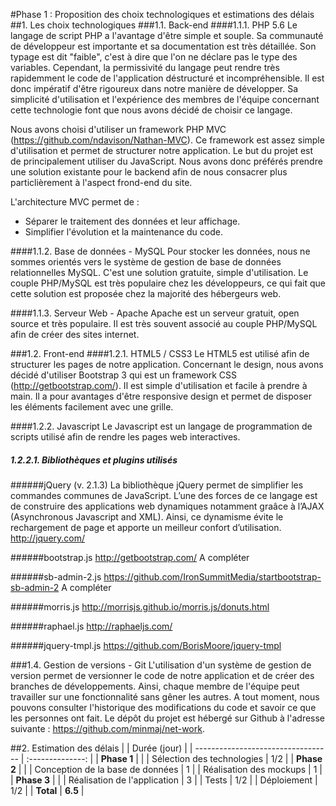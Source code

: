 #Phase 1 : Proposition des choix technologiques et estimations des délais
##1. Les choix technologiques
###1.1. Back-end
####1.1.1. PHP 5.6
Le langage de script PHP a l'avantage d'être simple et souple. Sa communauté de développeur est importante et sa documentation est très détaillée. Son typage est dit "faible", c'est à dire que l'on ne déclare pas le type des variables. Cependant, la permissivité du langage peut rendre très rapidemment le code de l'application déstructuré et incompréhensible. Il est donc impératif d'être rigoureux dans notre manière de développer. Sa simplicité d'utilisation et l'expérience des membres de l'équipe concernant cette technologie font que nous avons décidé de choisir ce langage.

Nous avons choisi d'utiliser un framework PHP MVC (https://github.com/ndavison/Nathan-MVC). Ce framework est assez simple d'utilisation et permet de structurer notre application. Le but du projet est de principalement utiliser du JavaScript. Nous avons donc préférés prendre une solution existante pour le backend afin de nous consacrer plus particlièrement à l'aspect frond-end du site.

L'architecture MVC permet de :
- Séparer le traitement des données et leur affichage.
- Simplifier l'évolution et la maintenance du code.

####1.1.2. Base de données - MySQL
Pour stocker les données, nous ne sommes orientés vers le système de gestion de base de données relationnelles MySQL. C'est une solution gratuite, simple d'utilisation. Le couple PHP/MySQL est très populaire chez les développeurs, ce qui fait que cette solution est proposée chez la majorité des hébergeurs web.

####1.1.3. Serveur Web - Apache
Apache est un serveur gratuit, open source et très populaire. Il est très souvent associé au couple PHP/MySQL afin de créer des sites internet. 

###1.2. Front-end
####1.2.1. HTML5 / CSS3
Le HTML5 est utilisé afin de structurer les pages de notre application.
Concernant le design, nous avons décidé d'utiliser Bootstrap 3 qui est un framework CSS (http://getbootstrap.com/). Il est simple d'utilisation et facile à prendre à main. Il a pour avantages d'être responsive design et permet de disposer les éléments facilement avec une grille. 

####1.2.2. Javascript
Le Javascript est un langage de programmation de scripts utilisé afin de rendre les pages web interactives. 

##### 1.2.2.1. Bibliothèques et plugins utilisés
######jQuery (v. 2.1.3)
La bibliothèque jQuery permet de simplifier les commandes communes de JavaScript. L’une des forces de ce langage est de construire des applications web dynamiques notamment graâce à l’AJAX (Asynchronous Javascript and XML). Ainsi, ce dynamisme évite le rechargement de page et apporte un meilleur confort d’utilisation.
http://jquery.com/

######bootstrap.js
http://getbootstrap.com/
A compléter

######sb-admin-2.js
https://github.com/IronSummitMedia/startbootstrap-sb-admin-2
A compléter

######morris.js
http://morrisjs.github.io/morris.js/donuts.html

######raphael.js
http://raphaeljs.com/

######jquery-tmpl.js
https://github.com/BorisMoore/jquery-tmpl

###1.4. Gestion de versions - Git
L'utilisation d'un système de gestion de version permet de versionner le code de notre application et de créer des branches de développements. Ainsi, chaque membre de l'équipe peut travailler sur une fonctionnalité sans gêner les autres. A tout moment, nous pouvons consulter l'historique des modifications du code et savoir ce que les personnes ont fait. Le dépôt du projet est hébergé sur Github à l'adresse suivante : https://github.com/minmaj/net-work.

##2. Estimation des délais
|                                    | Durée (jour)     |
| ---------------------------------- | :--------------: |
| **Phase 1**                        |                  |
| Sélection des technologies         | 1/2              |
| **Phase 2**                        |                  |
| Conception de la base de données   | 1                |
| Réalisation des mockups            | 1                |
| **Phase 3**                        |                  |
| Réalisation de l'application       | 3                |
| Tests                              | 1/2              |
| Déploiement                        | 1/2              |
| **Total**                          | **6.5**          |



